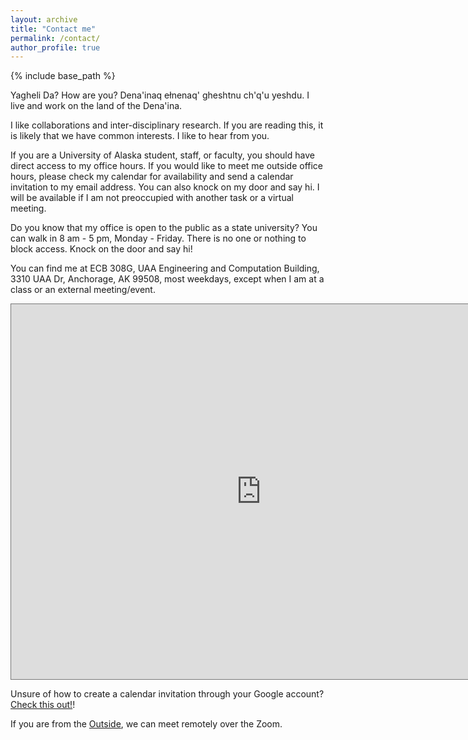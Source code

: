```yaml
---
layout: archive
title: "Contact me"
permalink: /contact/
author_profile: true
---
```


{% include base_path %}

Yagheli Da? How are you?
Dena'inaq ełnenaq' gheshtnu ch'q'u yeshdu. I live and work on the land of the Dena'ina.

I like collaborations and inter-disciplinary research. If you are reading this, it is likely that we have common interests. I like to hear from you.

If you are a University of Alaska student, staff, or faculty, you should have direct access to my office hours. If you would like to meet me outside office hours, please check my calendar for availability and send a calendar invitation to my email address. You can also knock on my door and say hi. I will be available if I am not preoccupied with another task or a virtual meeting.

Do you know that my office is open to the public as a state university? You can walk in 8 am - 5 pm, Monday - Friday. There is no one or nothing to block access. Knock on the door and say hi!

You can find me at ECB 308G, UAA Engineering and Computation Building, 3310 UAA Dr, Anchorage, AK 99508, most weekdays, except when I am at a class or an external meeting/event.


<iframe src="https://calendar.google.com/calendar/embed?height=600&wkst=1&bgcolor=%23ffffff&ctz=America%2FAnchorage&mode=WEEK&src=cGthdGhpcmF2ZWx1QGFsYXNrYS5lZHU&src=ZW4udXNhI2hvbGlkYXlAZ3JvdXAudi5jYWxlbmRhci5nb29nbGUuY29t&color=%23039BE5&color=%230B8043" style="border:solid 1px #777" width="800" height="600" frameborder="0" scrolling="no"></iframe>

Unsure of how to create a calendar invitation through your Google account? [Check this out!](https://support.google.com/calendar/answer/10729749?hl=en)!

If you are from the [Outside](https://en.wiktionary.org/wiki/Outside), we can meet remotely over the Zoom.
